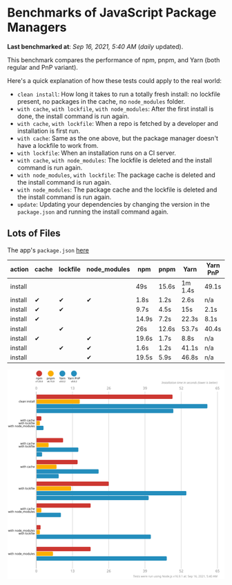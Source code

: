 # Benchmarks of JavaScript Package Managers

**Last benchmarked at**: _Sep 16, 2021, 5:40 AM_ (_daily_ updated).

This benchmark compares the performance of npm, pnpm, and Yarn (both regular and PnP variant).

Here's a quick explanation of how these tests could apply to the real world:

- `clean install`: How long it takes to run a totally fresh install: no lockfile present, no packages in the cache, no `node_modules` folder.
- `with cache`, `with lockfile`, `with node_modules`: After the first install is done, the install command is run again.
- `with cache`, `with lockfile`: When a repo is fetched by a developer and installation is first run.
- `with cache`: Same as the one above, but the package manager doesn't have a lockfile to work from.
- `with lockfile`: When an installation runs on a CI server.
- `with cache`, `with node_modules`: The lockfile is deleted and the install command is run again.
- `with node_modules`, `with lockfile`: The package cache is deleted and the install command is run again.
- `with node_modules`: The package cache and the lockfile is deleted and the install command is run again.
- `update`: Updating your dependencies by changing the version in the `package.json` and running the install command again.

## Lots of Files

The app's `package.json` [here](https://github.com/pnpm/pnpm.github.io/blob/main/benchmarks/fixtures/alotta-files/package.json)

| action  | cache | lockfile | node_modules| npm | pnpm | Yarn | Yarn PnP |
| ---     | ---   | ---      | ---         | --- | ---  | ---  | ---      |
| install |       |          |             | 49s | 15.6s | 1m 1.4s | 49.1s |
| install | ✔     | ✔        | ✔           | 1.8s | 1.2s | 2.6s | n/a |
| install | ✔     | ✔        |             | 9.7s | 4.5s | 15s | 2.1s |
| install | ✔     |          |             | 14.9s | 7.2s | 22.3s | 8.1s |
| install |       | ✔        |             | 26s | 12.6s | 53.7s | 40.4s |
| install | ✔     |          | ✔           | 19.6s | 1.7s | 8.8s | n/a |
| install |       | ✔        | ✔           | 1.6s | 1.2s | 41.1s | n/a |
| install |       |          | ✔           | 19.5s | 5.9s | 46.8s | n/a |

![Graph of the alotta-files results](../../static/img/benchmarks/alotta-files.svg)